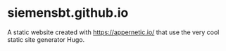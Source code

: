 # siemensbt.github.io
A static website created with https://appernetic.io/ that use the very cool static site generator Hugo.
